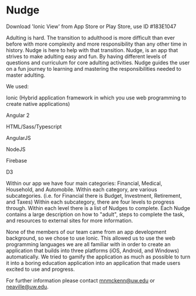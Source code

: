 # Nudge

Download 'Ionic View' from App Store or Play Store, use ID #183E1047

Adulting is hard. The transition to adulthood is more difficult than ever before with more complexity and more responsibility than any other time in history. Nudge is here to help with that transition. Nudge, is an app that strives to make adulting easy and fun. By having different levels of questions and curriculum for core adulting activities. Nudge guides the user on a fun journey to learning and mastering the responsibilities needed to master adulting. 

We used:

Ionic (Hybrid application framework in which you use web programming to create native applications)

Angular 2

HTML/Sass/Typescript

AngularJS

NodeJS

Firebase

D3

Within our app we have four main categories: Financial, Medical, Household, and Automobile. Within each category, are various subcategories. (i.e. for Financial there is Budget, Investment, Retirement, and Taxes) Within each subcategory, there are four levels to progress through. Within each level there is a list of Nudges to complete. Each Nudge contains a large description on how to "adult", steps to complete the task, and resources to external sites for more information.

None of the members of our team came from an app development background, so we chose to use Ionic. This allowed us to use the web programming languages we are all familiar with in order to create an application that builds into three platforms (iOS, Android, and Windows) automatically. We tried to gamify the application as much as possible to turn it into a boring education application into an application that made users excited to use and progress. 

For further information please contact mnmckenn@uw.edu or neaville@uw.edu.
